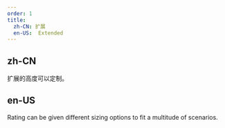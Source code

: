 ```yaml
---
order: 1
title:
  zh-CN: 扩展
  en-US:  Extended
---
```


## zh-CN

扩展的高度可以定制。

## en-US

Rating can be given different sizing options to fit a multitude of scenarios.

